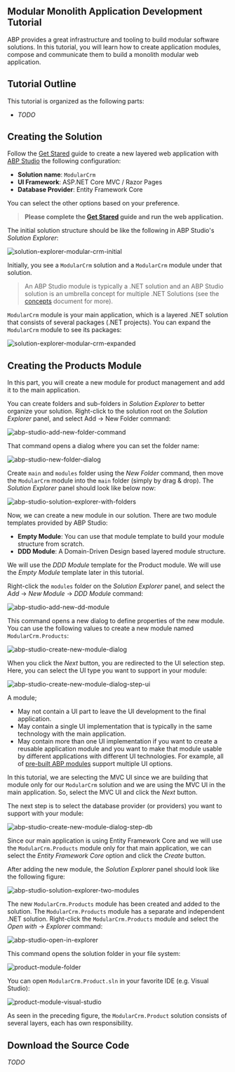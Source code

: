 ## Modular Monolith Application Development Tutorial

ABP provides a great infrastructure and tooling to build modular software solutions. In this tutorial, you will learn how to create application modules, compose and communicate them to build a monolith modular web application.

## Tutorial Outline

This tutorial is organized as the following parts:

* *TODO*

## Creating the Solution

Follow the [Get Stared](../../get-started/layered-web-application.md) guide to create a new layered web application with [ABP Studio](../../studio/index.md) the following configuration:

* **Solution name**: `ModularCrm`
* **UI Framework**: ASP.NET Core MVC / Razor Pages
* **Database Provider**: Entity Framework Core

You can select the other options based on your preference.

> **Please complete the [Get Stared](../../get-started/layered-web-application.md) guide and run the web application.**

The initial solution structure should be like the following in ABP Studio's *Solution Explorer*:

![solution-explorer-modular-crm-initial](images/solution-explorer-modular-crm-initial.png)

Initially, you see a `ModularCrm` solution and a `ModularCrm` module under that solution.

> An ABP Studio module is typically a .NET solution and an ABP Studio solution is an umbrella concept for multiple .NET Solutions (see the [concepts](../../studio/concepts.md) document for more).

`ModularCrm` module is your main application, which is a layered .NET solution that consists of several packages (.NET projects). You can expand the `ModularCrm` module to see its packages:

![solution-explorer-modular-crm-expanded](images/solution-explorer-modular-crm-expanded.png)

## Creating the Products Module

In this part, you will create a new module for product management and add it to the main application.

You can create folders and sub-folders in *Solution Explorer* to better organize your solution. Right-click to the solution root on the *Solution Explorer* panel, and select Add -> New Folder command:

![abp-studio-add-new-folder-command](images/abp-studio-add-new-folder-command.png)

That command opens a dialog where you can set the folder name:

![abp-studio-new-folder-dialog](D:\Github\abp\docs\en\tutorials\modular-crm\images\abp-studio-new-folder-dialog.png)

Create `main` and `modules` folder using the *New Folder* command, then move the `ModularCrm` module into the `main` folder (simply by drag & drop). The *Solution Explorer* panel should look like below now:

![abp-studio-solution-explorer-with-folders](images/abp-studio-solution-explorer-with-folders.png)

Now, we can create a new module in our solution. There are two module templates provided by ABP Studio:

* **Empty Module**: You can use that module template to build your module structure from scratch.
* **DDD Module**: A Domain-Driven Design based layered module structure.

We will use the *DDD Module* template for the Product module. We will use the *Empty Module* template later in this tutorial.

Right-click the `modules` folder on the *Solution Explorer* panel, and select the *Add* -> *New Module* -> *DDD Module* command:

![abp-studio-add-new-dd-module](images/abp-studio-add-new-dd-module.png)

This command opens a new dialog to define properties of the new module. You can use the following values to create a new module named `ModularCrm.Products`:

![abp-studio-create-new-module-dialog](images/abp-studio-create-new-module-dialog.png)

When you click the *Next* button, you are redirected to the UI selection step. Here, you can select the UI type you want to support in your module:

![abp-studio-create-new-module-dialog-step-ui](images/abp-studio-create-new-module-dialog-step-ui.png)

A module;

* May not contain a UI part to leave the UI development to the final application.
* May contain a single UI implementation that is typically in the same technology with the main application.
* May contain more than one UI implementation if you want to create a reusable application module and you want to make that module usable by different applications with different UI technologies. For example, all of [pre-built ABP modules](https://abp.io/modules) support multiple UI options.

In this tutorial, we are selecting the MVC UI since we are building that module only for our `ModularCrm` solution and we are using the MVC UI in the main application. So, select the MVC UI and click the *Next* button.

The next step is to select the database provider (or providers) you want to support with your module:

![abp-studio-create-new-module-dialog-step-db](images/abp-studio-create-new-module-dialog-step-db.png)

Since our main application is using Entity Framework Core and we will use the `ModularCrm.Products` module only for that main application, we can select the *Entity Framework Core* option and click the *Create* button.

After adding the new module, the *Solution Explorer* panel should look like the following figure:

![abp-studio-solution-explorer-two-modules](images/abp-studio-solution-explorer-two-modules.png)

The new `ModularCrm.Products` module has been created and added to the solution. The `ModularCrm.Products` module has a separate and independent .NET solution. Right-click the `ModularCrm.Products` module and select the *Open with* -> *Explorer* command:

![abp-studio-open-in-explorer](images/abp-studio-open-in-explorer.png)

This command opens the solution folder in your file system:

![product-module-folder](images/product-module-folder.png)

You can open `ModularCrm.Product.sln` in your favorite IDE (e.g. Visual Studio):

![product-module-visual-studio](images/product-module-visual-studio.png)

As seen in the preceding figure, the `ModularCrm.Product` solution consists of several layers, each has own responsibility.























## Download the Source Code

*TODO*